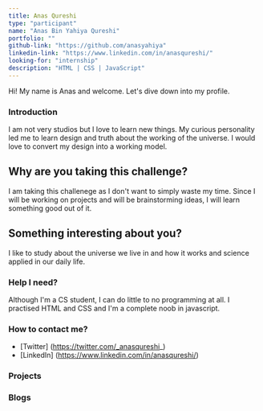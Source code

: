 ```yaml
---
title: Anas Qureshi
type: "participant"
name: "Anas Bin Yahiya Qureshi"
portfolio: ""
github-link: "https://github.com/anasyahiya"
linkedin-link: "https://www.linkedin.com/in/anasqureshi/"
looking-for: "internship"
description: "HTML | CSS | JavaScript"
---
```


Hi! My name is Anas and welcome. Let's dive down into my profile.

### Introduction

I am not very studios but I love to learn new things. My curious personality led me to learn design and truth about the working of the universe. I would love to convert my design into a working model.

## Why are you taking this challenge?

I am taking this challenege as I don't want to simply waste my time. Since I will be working on projects and will be brainstorming ideas, I will learn something good out of it.

## Something interesting about you?

I like to study about the universe we live in and how it works and science applied in our daily life.

### Help I need?

Although I'm a CS student, I can do little to no programming at all. I practised HTML and CSS and I'm a complete noob in javascript.

### How to contact me?

- [Twitter] (https://twitter.com/_anasqureshi_)
- [LinkedIn] (https://www.linkedin.com/in/anasqureshi/)

### Projects



### Blogs


